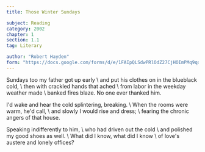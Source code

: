 ```yaml
---
title: Those Winter Sundays

subject: Reading
category: 2002
chapter: 1
section: 1.1
tag: Literary

author: "Robert Hayden"
form: "https://docs.google.com/forms/d/e/1FAIpQLSdwPRlOdZ27CjHOImPMq9qdvg_S88e39A9EY0G9jyR3V5_NDQ/viewform"
---
```

Sundays too my father got up early \\
and put his clothes on in the blueblack cold, \\
then with crackled hands that ached \\
from labor in the weekday weather made \\
banked fires blaze. No one ever thanked him.

I'd wake and hear the cold splintering, breaking. \\
When the rooms were warm, he'd call, \\
and slowly I would rise and dress; \\
fearing the chronic angers of that house.

Speaking indifferently to him, \\
who had driven out the cold \\
and polished my good shoes as well. \\
What did I know, what did I know \\
of love's austere and lonely offices?